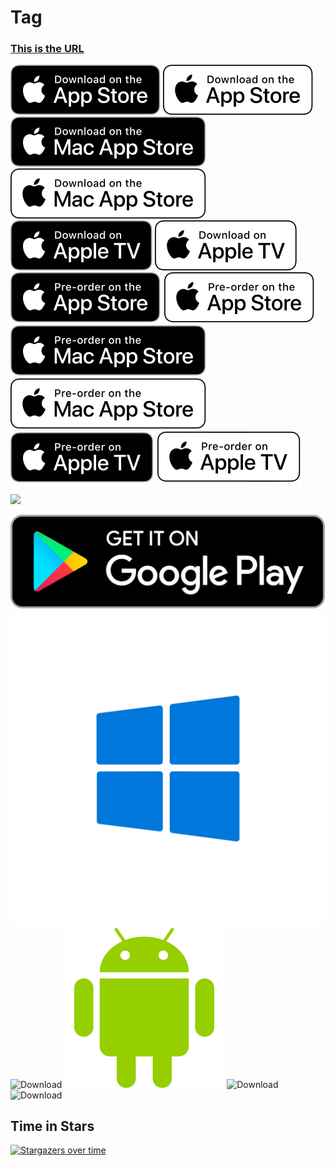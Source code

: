# Tag
### [This is the URL](https://developer.apple.com/app-store/marketing/guidelines)
![Download](./ios-black.svg?.inline)
![Download](./ios-white.svg?.inline)
![Download](./macos-black.svg?.inline)
![Download](./macos-white.svg?.inline)
![Download](./tvos-black.svg?.inline)
![Download](./tvos-white.svg?.inline)
![Download](./ios-black-pre.svg?.inline)
![Download](./ios-white-pre.svg?.inline)
![Download](./macos-black-pre.svg?.inline)
![Download](./macos-white-pre.svg?.inline)
![Download](./tvos-black-pre.svg?.inline)
![Download](./tvos-white-pre.svg?.inline)
<div align="left">
<a href="https://example.com" target="🐟">
<img src="https://github.com/git-yusteven/tag/raw/main/google-play.svg" width="150" />
</a>

![Download](./google-play.svg?.inline)
![Download](./windows_icon.svg?.inline)
![Download](./finder_icon.svg?.inline)
![Download](./android_icon.svg?.inline)
![Download](./ios_icon.svg?.inline)
![Download](https://github.com/git-yusteven/tag/blob/main/模版.jpg)

## Time in Stars

[![Stargazers over time](https://starchart.cc/名字/仓库名.svg)](https://starchart.cc/Loyalsoldier/clash-rules)
